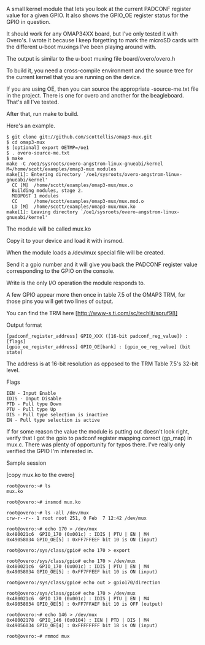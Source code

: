 A small kernel module that lets you look at the current PADCONF register
value for a given GPIO. It also shows the GPIO_OE register status for
the GPIO in question. 

It should work for any OMAP34XX board, but I've only tested it with
Overo's. I wrote it because I keep forgetting to mark the microSD cards 
with the different u-boot muxings I've been playing around with.

The output is similar to the u-boot muxing file board/overo/overo.h

To build it, you need a cross-compile environment and the source tree
for the current kernel that you are running on the device.

If you are using OE, then you can source the appropriate <board>-source-me.txt 
file in the project. There is one for overo and another for the beagleboard.
That's all I've tested.

After that, run make to build.

Here's an example.

	$ git clone git://github.com/scottellis/omap3-mux.git
	$ cd omap3-mux
	$ [optional] export OETMP=/oe1
	$ . overo-source-me.txt 
	$ make
	make -C /oe1/sysroots/overo-angstrom-linux-gnueabi/kernel M=/home/scott/examples/omap3-mux modules 
	make[1]: Entering directory `/oe1/sysroots/overo-angstrom-linux-gnueabi/kernel'
	  CC [M]  /home/scott/examples/omap3-mux/mux.o
	  Building modules, stage 2.
	  MODPOST 1 modules
	  CC      /home/scott/examples/omap3-mux/mux.mod.o
	  LD [M]  /home/scott/examples/omap3-mux/mux.ko
	make[1]: Leaving directory `/oe1/sysroots/overo-angstrom-linux-gnueabi/kernel'


The module will be called mux.ko

Copy it to your device and load it with insmod.

When the module loads a /dev/mux special file will be created. 

Send it a gpio number and it will give you back the PADCONF 
register value corresponding to the GPIO on the console. 

Write is the only I/O operation the module responds to.

A few GPIO appear more then once in table 7.5 of the OMAP3 TRM, for those
pins you will get two lines of output. 

You can find the TRM here [http://www-s.ti.com/sc/techlit/spruf98]
     

Output format

	[padconf_register_address] GPIO_XXX ([16-bit padconf_reg_value]) : [flags]		
	[gpio_oe_register_address] GPIO_OE[bank] : [gpio_oe_reg_value] (bit state) 


The address is at 16-bit resolution as opposed to the TRM Table 7.5's 32-bit level. 

Flags

	IEN - Input Enable
	IDIS - Input Disable
	PTD - Pull type Down
	PTU - Pull type Up
	DIS - Pull type selection is inactive
	EN - Pull type selection is active

If for some reason the value the module is putting out doesn't look right,
verify that I got the gpio to padconf register mapping correct (gp_map) in
mux.c. There was plenty of opportunity for typos there. I've really only
verified the GPIO I'm interested in. 


Sample session

[copy mux.ko to the overo]

	root@overo:~# ls
	mux.ko

	root@overo:~# insmod mux.ko 

	root@overo:~# ls -all /dev/mux
	crw-r--r-- 1 root root 251, 0 Feb  7 12:42 /dev/mux

	root@overo:~# echo 170 > /dev/mux
	0x480021c6  GPIO_170 (0x001c) : IDIS | PTU | EN | M4
	0x49058034 GPIO_OE[5] : 0xFF7FFEEF bit 10 is ON (input)

	root@overo:/sys/class/gpio# echo 170 > export

	root@overo:/sys/class/gpio# echo 170 > /dev/mux
	0x480021c6  GPIO_170 (0x001c) : IDIS | PTU | EN | M4
	0x49058034 GPIO_OE[5] : 0xFF7FFEEF bit 10 is ON (input)

	root@overo:/sys/class/gpio# echo out > gpio170/direction

	root@overo:/sys/class/gpio# echo 170 > /dev/mux
	0x480021c6  GPIO_170 (0x001c) : IDIS | PTU | EN | M4
	0x49058034 GPIO_OE[5] : 0xFF7FFAEF bit 10 is OFF (output)

	root@overo:~# echo 146 > /dev/mux
	0x48002178  GPIO_146 (0x0104) : IEN | PTD | DIS | M4
	0x49056034 GPIO_OE[4] : 0xFFFFFFFF bit 18 is ON (input)

	root@overo:~# rmmod mux



